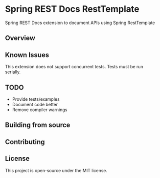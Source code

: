 # Spring REST Docs RestTemplate
 
Spring REST Docs extension to document APIs using Spring RestTemplate

## Overview

## Known Issues

This extension does not support concurrent tests. Tests must be run serially.

## TODO

* Provide tests/examples
* Document code better
* Remove compiler warnings

## Building from source

## Contributing

## License

This project is open-source under the MIT license.
